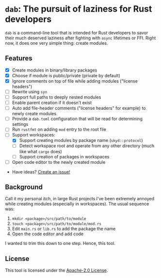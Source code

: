# `dab`: The pursuit of laziness for Rust developers

`dab` is a command-line tool that is intended for Rust developers to savor their much deserved laziness after fighting with `async` lifetimes or FFI. Right now,
it does one very simple thing: create modules.

## Features

- [x] Create modules in binary/library packages
- [x] Choose if module is public/private (private by default)
- [x] Ignore comments on top of file while adding modules ("license headers")
- [ ] Rewrite using `syn`
- [ ] Support full paths to deeply nested modules
- [ ] Enable parent creation if it doesn't exist
- [ ] Auto add file-header comments ("license headers" for example) to newly create modules
- [ ] Provide a `dab.toml` configuration that will be read for determining settings
- [ ] Run `rustfmt` on adding `mod` entry to the root file
- [ ] Support workspaces:
  - [x] Support creating modules by package name (`skyd::protocol`)
  - [ ] Detect workspace root and operate from any other directory (much like what `cargo` does)
  - [ ] Support creation of packages in workspaces
- [ ] Open code editor to the newly created module
- Have ideas? [Create an issue!](https://github.com/skytable/dab/issues/new)

## Background

Call it my personal itch, in large Rust projects I've been extremely annoyed while creating modules (especially in workspaces). The usual sequence was:

1. `mkdir <package>/src/path/to/module`
2. `touch <package>/src/path/to/module/mod.rs`
3. Edit `main.rs` or `lib.rs` to add the package the name
4. Open the code editor and add code

I wanted to trim this down to one step. Hence, this tool.

## License

This tool is licensed under the [Apache-2.0 License](./LICENSE).
